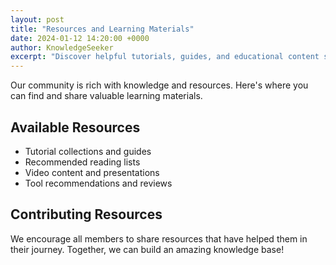 ```yaml
---
layout: post
title: "Resources and Learning Materials"
date: 2024-01-12 14:20:00 +0000
author: KnowledgeSeeker
excerpt: "Discover helpful tutorials, guides, and educational content shared by our members."
---
```


Our community is rich with knowledge and resources. Here's where you can find and share valuable learning materials.

## Available Resources

- Tutorial collections and guides
- Recommended reading lists
- Video content and presentations
- Tool recommendations and reviews

## Contributing Resources

We encourage all members to share resources that have helped them in their journey. Together, we can build an amazing knowledge base!
